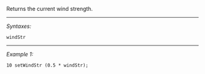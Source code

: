 Returns the current wind strength.


---
*Syntaxes:*

`windStr`

---
*Example 1:*

```sqf
10 setWindStr (0.5 * windStr);
```